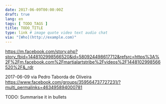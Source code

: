 ```yaml
---
date: 2017-06-09T00:00:00Z
draft: true
lang: en
tags: [ TODO_TAGS ]
title: TODO_TITLE
type: link # image quote video text audio chat
via: "[Who](http://example.com)"
---
```

<https://m.facebook.com/story.php?story_fbid=1448102998566520&id=580924498617712&refsrc=https%3A%2F%2Fm.facebook.com%2Fmartialartstribe%2Fvideos%2F1448102998566520%2F&_rdr>

2017-06-09 via Pedro Taborda de Oliveira
https://www.facebook.com/groups/359564737727231/?multi_permalinks=463495894000781


TODO: Summarise it in bullets
